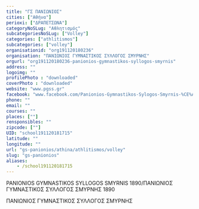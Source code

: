 ```yaml
---
title: "ΓΣ ΠΑΝΙΩΝΙΟΣ"
cities: ["Αθήνα"]
perioxi: ["ΔΡΑΠΕΤΣΩΝΑ"]
categoryNoSLug: "Αθλητισμός"
subcategoriesNoSLug: ["Volley"]
categories: ["athlitismos"]
subcategories: ["volley"]
organisationid: "org191120180236"
organisation: "ΠΑΝΙΩΝΙΟΣ ΓΥΜΝΑΣΤΙΚΟΣ ΣΥΛΛΟΓΟΣ ΣΜΥΡΝΗΣ"
orgurl: "org191120180236-panionios-gymnastikos-syllogos-smyrnis"
address: ""
logoimg: ""
profilePhoto : "downloaded"
coverPhoto : "downloaded"
website: "www.pgss.gr"
facebook: "www.facebook.com/Panionios-Gymnastikos-Sylogos-Smyrnis-%CE%A0%CE%B1%CE%BD%CE%B9%CF%8E%CE%BD%CE%B9%CE%BF%CF%82-%CE%93%CE%A3%CE%A3-9329473790/"
phone: ""
email: ""
courses: ""
places: [""]
rensponsibles: ""
zipcode: [""]
UID: "school191120181715"
latitude: ""
longitude: ""
url: "gs-panionios/athina/athlitismos/volley"
slug: "gs-panionios"
aliases:
    - /school191120181715
---
```



PANIONIOS GYMNASTIKOS SYLLOGOS SMYRNIS 1890/ΠΑΝΙΩΝΙΟΣ ΓΥΜΝΑΣΤΙΚΟΣ ΣΥΛΛΟΓΟΣ ΣΜΥΡΝΗΣ 1890

ΠΑΝΙΩΝΙΟΣ ΓΥΜΝΑΣΤΙΚΟΣ ΣΥΛΛΟΓΟΣ ΣΜΥΡΝΗΣ
